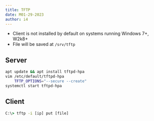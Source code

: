 ```yaml
---
title: TFTP
date: M01-29-2023
author: i4
---
```


- Client is not installed by default on systems running Windows 7+, W2k8+
- File will be saved at `/srv/tftp`

## Server
```bash
apt update && apt install tftpd-hpa
vim /etc/default/tftpd-hpa
 	TFTP_OPTIONS="--secure --create"
systemctl start tftpd-hpa
```

## Client
```cmd
C:\> tftp -i [ip] put [file]
```
